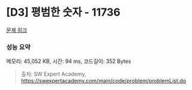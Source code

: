# [D3] 평범한 숫자 - 11736 

[문제 링크](https://swexpertacademy.com/main/code/problem/problemDetail.do?contestProbId=AXhh-H-KwUcDFARQ) 

### 성능 요약

메모리: 45,052 KB, 시간: 94 ms, 코드길이: 352 Bytes



> 출처: SW Expert Academy, https://swexpertacademy.com/main/code/problem/problemList.do